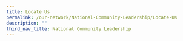 ```yaml
---
title: Locate Us
permalink: /our-network/National-Community-Leadership/Locate-Us
description: ""
third_nav_title: National Community Leadership
---
```



